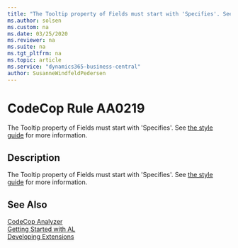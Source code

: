 ```yaml
---
title: "The Tooltip property of Fields must start with 'Specifies'. See [the style guide](https://styleguides.azurewebsites.net/Styleguide/Read?id=2748&topicid=38066) for more information."
ms.author: solsen
ms.custom: na
ms.date: 03/25/2020
ms.reviewer: na
ms.suite: na
ms.tgt_pltfrm: na
ms.topic: article
ms.service: "dynamics365-business-central"
author: SusanneWindfeldPedersen
---
```

[//]: # (START>DO_NOT_EDIT)
[//]: # (IMPORTANT:Do not edit any of the content between here and the END>DO_NOT_EDIT.)
[//]: # (Any modifications should be made in the .xml files in the ModernDev repo.)
# CodeCop Rule AA0219
The Tooltip property of Fields must start with 'Specifies'. See [the style guide](https://styleguides.azurewebsites.net/Styleguide/Read?id=2748&topicid=38066) for more information.  

## Description
The Tooltip property of Fields must start with 'Specifies'. See [the style guide](https://styleguides.azurewebsites.net/Styleguide/Read?id=2748&topicid=38066) for more information.

[//]: # (IMPORTANT: END>DO_NOT_EDIT)
## See Also  
[CodeCop Analyzer](codecop.md)  
[Getting Started with AL](../devenv-get-started.md)  
[Developing Extensions](../devenv-dev-overview.md)  